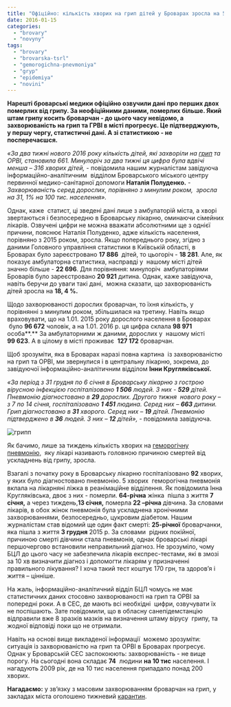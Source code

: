 ```yaml
---
title: "Офіційно: кількість хворих на грип дітей у Броварах зросла на 50%, дорослих – на третину"
date: 2016-01-15
categories: 
  - "brovary"
  - "novyny"
tags: 
  - "brovary"
  - "brovarska-tsrl"
  - "gemorogichna-pnevmoniya"
  - "gryp"
  - "epidemiya"
  - "novini"
---
```


**Нарешті броварські медики офіційно озвучили дані про перших двох померлих від грипу. За неофіційними даними, померлих більше. Який штам грипу косить броварчан - до цього часу невідомо, а захворюваність на грип та ГРВІ в місті прогресує. Це підтверджують, у першу чергу, статистичні дані. А зі статистикою - не посперечаєшся.**

_«За два тижні нового 2016 року кількість дітей, які захворіли на [грип](https://mpz.brovary.org/brovary-atakuye-svynyachyj-gryp-protyagom-doby-shpytalizuvaly-25-vazhkyh-ditej-likiv-dosi-nemaye) та ОРВІ, становила 661. Минулоріч за два тижні ця цифра була вдвічі менша – 316 хворих дітей,_ - повідомила нашим журналістам завідуюча інформаційно-аналітичним  відділом Броварського міського центру первинної медико-санітарної допомоги **Наталія Полуденко.** -  _Захворюваність серед дорослих, порівняно з минулим роком,  зросла на 31, 1% на 100 тис. населення»._

Однак, каже  статист, ці зведені дані лише з амбулаторій міста, а хворі звертаються і безпосередню в Броварську лікарню, оминаючи сімейних лікарів. Озвучені цифри не можна вважати абсолютними ще з однієї причини, пояснює Наталія Полуденко, адже кількість населення, порівняно з 2015 роком, зросла. Якщо попереднього року, згідно з даними Головного управління статистики в Київській області, в Броварах було зареєстровано **17 886**  дітей, то цьогоріч - **18 281**. Але, як показує амбулаторна статистика, насправді у  нашому місті дітей значно більше - **22 696**. Для порівняння: минулоріч  амбулаторіями Броварів було зареєстровано **20 921** дитина. Однак, каже завідуюча, навіть беручи до уваги такі дані,  можна сказати, що захворюваність дітей зросла на **18, 4 %.**

Щодо захворюваності дорослих броварчан, то їхня кількість, у порівнянні з минулим роком, збільшилася на третину. Навіть якщо враховувати, що на 1.01. 2015 року дорослого населення в Броварах  було **96 672** чоловік, а на 1.01. 2016 р. ця цифра склала **98 971** особа**.** За амбулаторними ж даними, дорослих у  нашому місті  **99 623**. А в цілому в місті проживає  **127 172** броварчан.

Щоб зрозуміти, яка в Броварах наразі повна картина  із захворюваністю на грип та ОРВІ, ми звернулися і в центральну лікарню, зокрема, до завідуючої інформаційно-аналітичним відділом **Інни Кругляківської.**

_«За період з 31 грудня по 6 січня в Броварську лікарню з гострою вірусною інфекцією госпіталізовано **1 506** людей. З них - **529** дітей. Пневмонію діагностовано в **29** дорослих. Другого тижня  нового року – з 7 по 14 січня, госпіталізовано **1 451** людина. Серед них – **663** дитини. Грип діагностовано в **31** хворого. Серед них – **19** дітей. Пневмонію підтверджено в **36** людей. З них – **12** дітей», -_ повідомила завідуюча.

![грипп](https://mpz.brovary.org/wp-content/uploads/2016/01/grypp-1.jpg)

Як бачимо, лише за тиждень кількість хворих на [геморогічну пневмонію,](https://mpz.brovary.org/brovarchan-atakuye-nebezpechna-pnevmoniya-5-lyudej-u-reanimatsiyi)  яку лікарі називають головною причиною смертей від ускладнень від грипу, зросла.

Взагалі з початку року в Броварську лікарню госпіталізовано **92** хворих, у яких було діагностовано пневмонію. 5 хворих  геморогічна пневмонія вклала на лікарняні ліжка в реанімаційне відділення. Як повідомила Інна Кругляківська, двоє з них - померли. **64-річна** жінка  пішла з життя **7 січня,** а через тиждень,**13 січня,** померла **22 –річна** дівчина. За словами лікарів, в обох жінок пневмонія була ускладнена хронічними захворюваннями, безпосередньо, цукровим діабетом. Нашим журналістам став відомий ще один факт смерті: **25-річної** броварчанки, яка пішла з життя **3 грудня** 2015 р. За словами  рідних покійної, причиною смерті дівчини стала пневмонія, однак броварські лікарі першочергово встановили неправильний діагноз. Не зрозуміло, чому БЦЛ до цього часу не забезпечила лікарів експрес-тестами, які в змозі за 10 хв визначити діагноз і допомогти лікарям у призначенні правильного лікування? І хоча такий тест коштує 170 грн, та здоров’я і життя – цінніше.

На жаль, інформаційно-аналітичний відділ БЦЛ чомусь не має статистичних даних стосовно захворюваності на грип та ОРВІ за попередні роки. А в СЕС, де мають всі необхідні  цифри, озвучувати їх не поспішають. Зате повідомили, що в обласну санепідемстанцію відправили вже 8 зразків мазків на визначення штаму вірусу  грипу, та жодної відповіді поки що не отримали.

Навіть на основі вище викладеної інформації  можемо зрозуміти: ситуація із захворюваністю на грип та ОРВІ в Броварах прогресує. Однак у Броварській СЕС заспокоюють: захворюваність - не вище порогу. На сьогодні вона складає **74**  людини **на 10 тис** населення. І нагадують 2009 рік, де на 10 тис населення припадало понад 200 хворих.

**Нагадаємо:** у зв’язку з масовим захворюванням броварчан на грип, у закладах міста оголошено тижневий [карантин](https://mpz.brovary.org/50542-2/).
